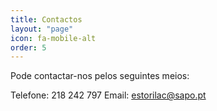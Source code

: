 ```yaml
---
title: Contactos
layout: "page"
icon: fa-mobile-alt
order: 5
---
```


Pode contactar-nos pelos seguintes meios:

Telefone: 218 242 797
Email: <a href="mailto:estorilac@sapo.pt">estorilac@sapo.pt</a>
